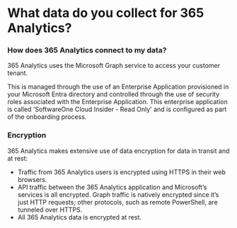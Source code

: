 # What data do you collect for 365 Analytics?

### How does 365 Analytics connect to my data?

365 Analytics uses the Microsoft Graph service to access your customer tenant.&#x20;

This is managed through the use of an Enterprise Application provisioned in your Microsoft Entra directory and controlled through the use of security roles associated with the Enterprise Application. This enterprise application is called 'SoftwareOne Cloud Insider - Read Only' and is configured as part of the onboarding process.

### Encryption <a href="#encryption" id="encryption"></a>

365 Analytics makes extensive use of data encryption for data in transit and at rest:

* Traffic from 365 Analytics users is encrypted using HTTPS in their web browsers.
* API traffic between the 365 Analytics application and Microsoft’s services is all encrypted. Graph traffic is natively encrypted since it’s just HTTP requests; other protocols, such as remote PowerShell, are tunneled over HTTPS.
* All 365 Analytics data is encrypted at rest.
